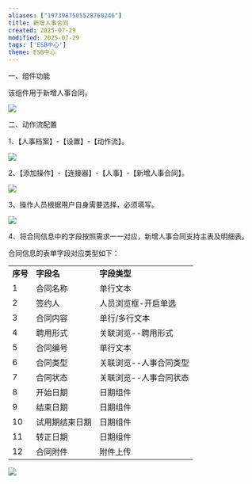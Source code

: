 ```yaml
---
aliases: ["1973987505528760246"]
title: 新增人事合同
created: 2025-07-29
modified: 2025-07-29
tags: ['ESB中心']
theme: ESB中心
---
```


一、组件功能

该组件用于新增人事合同。

![](https://myhelpdoc.oss-cn-heyuan.aliyuncs.com/mdimages/4f1627cc699f991b5f778de95728423c.jpg)

二、动作流配置

1、【人事档案】-【设置】-【动作流】。

![](https://myhelpdoc.oss-cn-heyuan.aliyuncs.com/mdimages/6e52ad8aebe05c8a3f48fe5f319f4e8b.jpg)

2、【添加操作】-【连接器】-【人事】-【新增人事合同】。

![](https://myhelpdoc.oss-cn-heyuan.aliyuncs.com/mdimages/8ff23e471b2af6855773d8f23b4f569b.jpg)

3、操作人员根据用户自身需要选择，必须填写。

![](https://myhelpdoc.oss-cn-heyuan.aliyuncs.com/mdimages/fe07f88a25a1ce30a86a5cd9ebea4b29.jpg)

4、将合同信息中的字段按照需求一一对应，新增人事合同支持主表及明细表。

合同信息的表单字段对应类型如下：

|  |  |  |
| --- | --- | --- |
| **序号** | **字段名** | **字段类型** |
| 1 | 合同名称 | 单行文本 |
| 2 | 签约人 | 人员浏览框-开启单选 |
| 3 | 合同内容 | 单行/多行文本 |
| 4 | 聘用形式 | 关联浏览--聘用形式 |
| 5 | 合同编号 | 单行文本 |
| 6 | 合同类型 | 关联浏览--人事合同类型 |
| 7 | 合同状态 | 关联浏览--人事合同状态 |
| 8 | 开始日期 | 日期组件 |
| 9 | 结束日期 | 日期组件 |
| 10 | 试用期结束日期 | 日期组件 |
| 11 | 转正日期 | 日期组件 |
| 12 | 合同附件 | 附件上传 |

![](https://myhelpdoc.oss-cn-heyuan.aliyuncs.com/mdimages/cbf9e7be33c4d3bb6180f6863eb39938.jpg)

